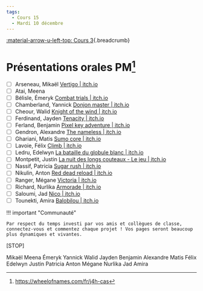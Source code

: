 ```yaml
---
tags:
  - Cours 15
  - Mardi 10 décembre
---
```


[:material-arrow-u-left-top: Cours 3](../cours15.md){.breadcrumb}

# Présentations orales PM[^won]

[^won]: <https://wheelofnames.com/fr/j4h-cas>

- [ ] Arseneau, Mikaël [Vertigo | itch.io](https://oursgarou.itch.io/vertigo)
- [ ] Atai, Meena
- [ ] Bélisle, Émeryk [Combat trials | itch.io](https://mraosix.itch.io/combattrials)
- [ ] Chamberland, Yannick [Donjon master | itch.io](https://yannick15.itch.io/donjon-master)
- [ ] Cheour, Walid [Knight of the wind | itch.io](https://walee97.itch.io/knight-of-the-wind)
- [ ] Ferdinand, Jayden [Tenacity | itch.io](https://bigwizz13.itch.io/tenacity)
- [ ] Ferland, Benjamin [Pixel key adventure | itch.io](https://ben4242.itch.io/pixel-key-adventure)
- [ ] Gendron, Alexandre [The nameless | itch.io](https://dukksumo.itch.io/the-nameless)
- [ ] Ghariani, Matis [Sumo core | itch.io](https://jahmfrfr.itch.io/sumocore)
- [ ] Lavoie, Félix [Climb | itch.io](https://aragonaze.itch.io/climb)
- [ ] Ledru, Edelwyn [La bataille du globule blanc | itch.io](https://lumiinis.itch.io/la-bataille-du-globule-blanc)
- [ ] Montpetit, Justin [La nuit des longs couteaux - Le jeu | itch.io](https://warmhandsomejesus.itch.io/la-nuit-des-longs-couteaux-le-jeu)
- [ ] Nassif, Patricia [Sugar rush | itch.io](https://pattyburger.itch.io/sugar-rush)
- [ ] Nikulin, Anton [Red dead reload | itch.io](https://anton-nikulin.itch.io/red-dead-reload)
- [ ] Ranger, Mégane [Victoria | itch.io](https://supergirly2004.itch.io/victoria)
- [ ] Richard, Nurlika [Armorade | itch.io](https://nrlka.itch.io/armorade)
- [ ] Saloumi, Jad [Nico | itch.io](https://ramb1o.itch.io/nico)
- [ ] Tounekti, Amira [Balobilou | itch.io](https://amiratounekt.itch.io/balobilou)

!!! important "Communauté"

    Par respect du temps investi par vos amis et collègues de classe, connectez-vous et commentez chaque projet ! Vos pages seront beaucoup plus dynamiques et vivantes.

[STOP]

Mikaël
Meena
Émeryk
Yannick
Walid
Jayden
Benjamin
Alexandre
Matis
Félix
Edelwyn
Justin
Patricia
Anton
Mégane
Nurlika
Jad
Amira